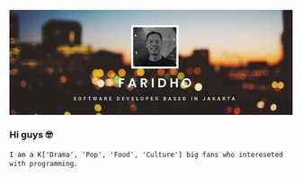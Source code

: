 ![faridho.github.io](https://raw.githubusercontent.com/faridho/faridho/master/assets/banner.png)
### Hi guys 🤓
```
I am a K['Drama', 'Pop', 'Food', 'Culture'] big fans who intereseted with programming.
```
